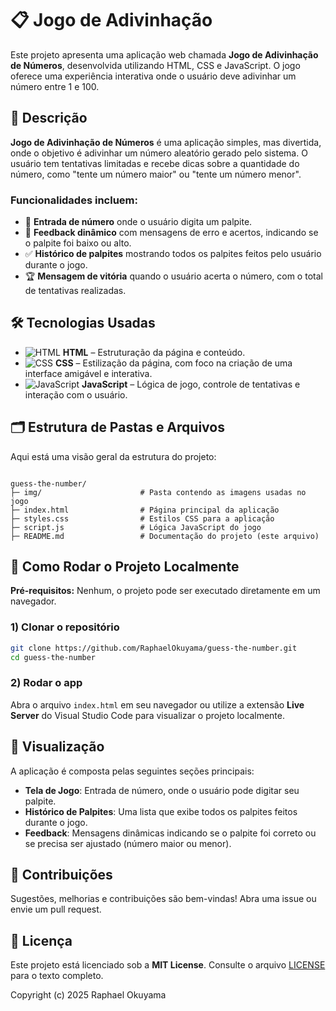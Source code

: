 # 📋 Jogo de Adivinhação

Este projeto apresenta uma aplicação web chamada **Jogo de Adivinhação de Números**, desenvolvida utilizando HTML, CSS e JavaScript. O jogo oferece uma experiência interativa onde o usuário deve adivinhar um número entre 1 e 100.

## 📝 Descrição

**Jogo de Adivinhação de Números** é uma aplicação simples, mas divertida, onde o objetivo é adivinhar um número aleatório gerado pelo sistema. O usuário tem tentativas limitadas e recebe dicas sobre a quantidade do número, como "tente um número maior" ou "tente um número menor".

### Funcionalidades incluem:

- 🔢 **Entrada de número** onde o usuário digita um palpite.
- 🎯 **Feedback dinâmico** com mensagens de erro e acertos, indicando se o palpite foi baixo ou alto.
- ✅ **Histórico de palpites** mostrando todos os palpites feitos pelo usuário durante o jogo.
- 🏆 **Mensagem de vitória** quando o usuário acerta o número, com o total de tentativas realizadas.

## 🛠️ Tecnologias Usadas

- ![HTML](https://img.shields.io/badge/HTML-E34F26?style=for-the-badge&logo=html5&logoColor=white) **HTML** – Estruturação da página e conteúdo.
- ![CSS](https://img.shields.io/badge/CSS-1572B6?style=for-the-badge&logo=css3&logoColor=white) **CSS** – Estilização da página, com foco na criação de uma interface amigável e interativa.
- ![JavaScript](https://img.shields.io/badge/JavaScript-F7DF1E?style=for-the-badge&logo=javascript&logoColor=black) **JavaScript** – Lógica de jogo, controle de tentativas e interação com o usuário.

## 🗂️ Estrutura de Pastas e Arquivos

Aqui está uma visão geral da estrutura do projeto:

```

guess-the-number/
├─ img/                      # Pasta contendo as imagens usadas no jogo
├─ index.html                # Página principal da aplicação
├─ styles.css                # Estilos CSS para a aplicação
├─ script.js                 # Lógica JavaScript do jogo
├─ README.md                 # Documentação do projeto (este arquivo)

````

## 🚀 Como Rodar o Projeto Localmente

**Pré-requisitos:** Nenhum, o projeto pode ser executado diretamente em um navegador.

### 1) Clonar o repositório

```bash
git clone https://github.com/RaphaelOkuyama/guess-the-number.git
cd guess-the-number
````

### 2) Rodar o app

Abra o arquivo `index.html` em seu navegador ou utilize a extensão **Live Server** do Visual Studio Code para visualizar o projeto localmente.

## 🎨 Visualização

A aplicação é composta pelas seguintes seções principais:

* **Tela de Jogo**: Entrada de número, onde o usuário pode digitar seu palpite.
* **Histórico de Palpites**: Uma lista que exibe todos os palpites feitos durante o jogo.
* **Feedback**: Mensagens dinâmicas indicando se o palpite foi correto ou se precisa ser ajustado (número maior ou menor).

## 🤝 Contribuições

Sugestões, melhorias e contribuições são bem-vindas! Abra uma issue ou envie um pull request.

## 📄 Licença

Este projeto está licenciado sob a **MIT License**.
Consulte o arquivo [LICENSE](./LICENSE) para o texto completo.

Copyright (c) 2025 Raphael Okuyama

